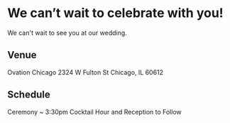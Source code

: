 # We can’t wait to celebrate with you!

We can't wait to see you at our wedding.

## Venue
Ovation Chicago
2324 W Fulton St
Chicago, IL 60612

## Schedule
Ceremony ~ 3:30pm
Cocktail Hour and Reception to Follow
